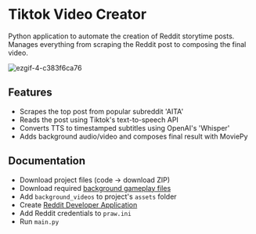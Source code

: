 # Tiktok Video Creator
Python application to automate the creation of Reddit storytime posts. \
Manages everything from scraping the Reddit post to composing the final video. 

![ezgif-4-c383f6ca76](https://github.com/Shynee1/TiktokVideoCreator/assets/87081214/dae518c7-7a8d-48ec-b12c-d5155dc37097)


## **Features**
- Scrapes the top post from popular subreddit 'AITA'
- Reads the post using Tiktok's text-to-speech API
- Converts TTS to timestamped subtitles using OpenAI's 'Whisper'
- Adds background audio/video and composes final result with MoviePy
  
## **Documentation**
- Download project files (code -> download ZIP)
- Download required [background gameplay files](https://drive.google.com/drive/folders/1TWEpfcW3aq6tcTMpgAP9RhPVDR6HpWza?usp=sharing)
- Add `background_videos` to project's `assets` folder
- Create [Reddit Developer Application](https://old.reddit.com/prefs/apps/)
- Add Reddit credentials to `praw.ini`
- Run `main.py`
